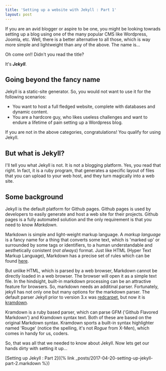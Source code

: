 ```yaml
---
title: 'Setting up a website with Jekyll : Part 1'
layout: post
---
```


If you are an avid blogger or aspire to be one, you might be looking towrads setting up a blog using one of the many popular CMS like Wordpress, Joomla, etc. Well, there is a better alternative to all those, which is way more simple and lightweight than any of the above. The name is... 

Oh come on!! Didn't you read the title?

It's ***Jekyll***.


## Going beyond the fancy name ##

Jekyll is a static-site generator. So, you would not want to use it for the following scenarios:

- You want to host a full fledged website, complete with databases and dynamic content.
- You are a hardcore guy, who likes useless challenges and want to endure a lifetime of pain setting up a Wordpress blog.

If you are not in the above categories, congratulations! You qualify for using Jekyll.

## But what is Jekyll? ##

I'll tell you what Jekyll is not. It is not a blogging platform. Yes, you read that right. In fact, it is a ruby program, that generates a specific layout of files that you can upload to your web host, and they turn magically into a web site.


## Some background ##

Jekyll is the default platform for Github pages. Github pages is used by developers to easily generate and host a web site for their projects. Github pages is a fully automated solution and the only requirement is that you need to know *Markdown*. 

Markdown is simple and light-weight markup language. A *markup language* is a fancy name for a thing that converts some text, which is 'marked up' or surrounded by some tags or identifiers, to a human understandable and aesthetically conistent (*not always*) format. Just like HTML (Hyper Text Markup Language), Markdown has a precise set of rules which can be found [here](https://daringfireball.net/projects/markdown/). 

But unlike HTML, which is parsed by a web browser, Markdown cannot be directly loaded in a web browser. The browser will open it as a simple text file. In the hindsight, built-in markdown processing can be an attractive feature for browsers. So, markdown needs an additinal parser. Fortunately, jekyll has not only one but many options for the markdown parser. The default parser Jekyll prior to version 3.x was [redcarpet](https://github.com/vmg/redcarpet), but now it is [kramdown](https://kramdown.gettalong.org). 

Kramdown is a ruby based parser, which can parse GFM ('Github Flavored Markdown') and Kramdown syntax text. Both of these are based on the original Markdown syntax. Kramdown sports a built-in syntax highlighter named 'Rouge' (notice the spelling, it's not *Rogue* from X-Men), which comes in handy for us, coders.


So, that was all that we needed to know about Jekyll. Now lets get our hands dirty with setting it up... 

[Setting up Jekyll : Part 2]({% link _posts/2017-04-20-setting-up-jekyll-part-2.markdown %})